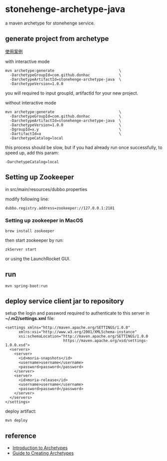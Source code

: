# stonehenge-archetype-java
a maven archetype for stonehenge service.

## generate project from archetype

[使用案例](http://git.oschina.net/gdesign/grand-design/blob/master/dubbox-archetype-userguide.mdhttp://git.oschina.net/gdesign/grand-design/blob/master/dubbox-archetype-userguide.md)

with interactive mode

```
mvn archetype:generate                             \
  -DarchetypeGroupId=com.github.donhac             \
  -DarchetypeArtifactId=stonehenge-archetype-java  \
  -DarchetypeVersion=1.0.0
```


you will required to input groupId, artifactId for your new project.


without interactive mode

```
mvn archetype:generate                             \
  -DarchetypeGroupId=com.github.donhac             \
  -DarchetypeArtifactId=stonehenge-archetype-java  \
  -DarchetypeVersion=1.0.0                         \
  -DgroupId=x.y                                    \
  -DartifactId=a                                   \
  -DarchetypeCatalog=local
```

this process should be slow, but if you had already run once successfully, to speed up, add this param:

```
-DarchetypeCatalog=local
```

## Setting up Zookeeper

in src/main/resources/dubbo.properties

modify following line:

```
dubbo.registry.address=zookeeper://127.0.0.1:2181
```

### Setting up zookeeper in MacOS

```
brew install zookeeper
```

then start zookeeper by run:
```
zkServer start
```

or using the LaunchRocket GUI.

## run

```
mvn spring-boot:run
```

## deploy service client jar to repository

setup the login and password required to authenticate to this server in **~/.m2/settings.xml** file:

```
<settings xmlns="http://maven.apache.org/SETTINGS/1.0.0"
      xmlns:xsi="http://www.w3.org/2001/XMLSchema-instance"
      xsi:schemaLocation="http://maven.apache.org/SETTINGS/1.0.0
                          https://maven.apache.org/xsd/settings-1.0.0.xsd">
  <servers>
    <server>
      <id>moria-snapshots</id>
      <username>username</username>
      <password>password</password>
    </server>
    <server>
      <id>moria-release</id>
      <username>username</username>
      <password>password</password>
    </server>
  </servers>
</settings>
```

deploy artifact:

```
mvn deploy
```

## reference

* [Introduction to Archetypes](https://maven.apache.org/guides/introduction/introduction-to-archetypes.html)
* [Guide to Creating Archetypes](https://maven.apache.org/guides/mini/guide-creating-archetypes.html)
